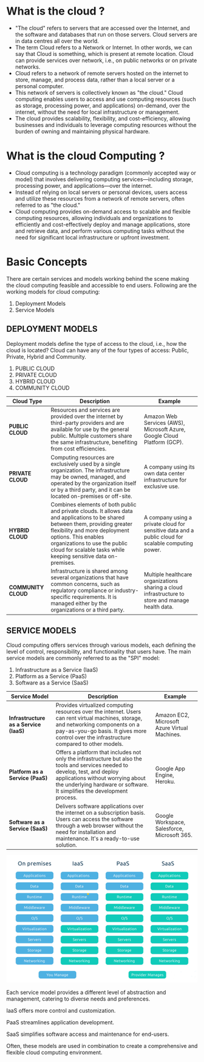 # What is the cloud ?

- "The cloud" refers to servers that are accessed over the Internet, and the software and databases that run on those servers. Cloud servers are in data centres all over the world.
- The term Cloud refers to a Network or Internet. In other words, we can say that Cloud is something, which is present at remote location. Cloud can provide services over network, i.e., on public networks or on private networks.
- Cloud refers to a network of remote servers hosted on the internet to store, manage, and process data, rather than a local server or a personal computer.
- This network of servers is collectively known as "the cloud." Cloud computing enables users to access and use computing resources (such as storage, processing power, and applications) on-demand, over the internet, without the need for local infrastructure or management.
- The cloud provides scalability, flexibility, and cost-efficiency, allowing businesses and individuals to leverage computing resources without the burden of owning and maintaining physical hardware.

# What is the cloud Computing ?

- Cloud computing is a technology paradigm (commonly accepted way or model) that involves delivering computing services—including storage, processing power, and applications—over the internet.
- Instead of relying on local servers or personal devices, users access and utilize these resources from a network of remote servers, often referred to as "the cloud."
- Cloud computing provides on-demand access to scalable and flexible computing resources, allowing individuals and organizations to efficiently and cost-effectively deploy and manage applications, store and retrieve data, and perform various computing tasks without the need for significant local infrastructure or upfront investment.

# Basic Concepts
There are certain services and models working behind the scene making the cloud computing feasible and accessible to end users. Following are the working models for cloud computing:
1. Deployment Models
2. Service Models

## DEPLOYMENT MODELS
Deployment models define the type of access to the cloud, i.e., how the cloud is located? Cloud can have any of the four types of access: Public, Private, Hybrid and Community.

1. PUBLIC CLOUD
2. PRIVATE CLOUD
3. HYBRID CLOUD
4. COMMUNITY CLOUD

| Cloud Type       | Description                                                                                                    | Example                                                                      |
|------------------|----------------------------------------------------------------------------------------------------------------|------------------------------------------------------------------------------|
| **PUBLIC CLOUD** | Resources and services are provided over the internet by third-party providers and are available for use by the general public. Multiple customers share the same infrastructure, benefiting from cost efficiencies. | Amazon Web Services (AWS), Microsoft Azure, Google Cloud Platform (GCP). |
| **PRIVATE CLOUD**| Computing resources are exclusively used by a single organization. The infrastructure may be owned, managed, and operated by the organization itself or by a third party, and it can be located on-premises or off-site. | A company using its own data center infrastructure for exclusive use.  |
| **HYBRID CLOUD** | Combines elements of both public and private clouds. It allows data and applications to be shared between them, providing greater flexibility and more deployment options. This enables organizations to use the public cloud for scalable tasks while keeping sensitive data on-premises. | A company using a private cloud for sensitive data and a public cloud for scalable computing power. |
| **COMMUNITY CLOUD** | Infrastructure is shared among several organizations that have common concerns, such as regulatory compliance or industry-specific requirements. It is managed either by the organizations or a third party. | Multiple healthcare organizations sharing a cloud infrastructure to store and manage health data. |




## SERVICE MODELS

Cloud computing offers services through various models, each defining the level of control, responsibility, and functionality that users have. The main service models are commonly referred to as the "SPI" model:

1. Infrastructure as a Service (IaaS)
2. Platform as a Service (PaaS)
3. Software as a Service (SaaS)

| Service Model               | Description                                                                                                                      | Example                                            |
|-----------------------------|----------------------------------------------------------------------------------------------------------------------------------|----------------------------------------------------|
| **Infrastructure as a Service (IaaS)** | Provides virtualized computing resources over the internet. Users can rent virtual machines, storage, and networking components on a pay-as-you-go basis. It gives more control over the infrastructure compared to other models. | Amazon EC2, Microsoft Azure Virtual Machines. |
| **Platform as a Service (PaaS)** | Offers a platform that includes not only the infrastructure but also the tools and services needed to develop, test, and deploy applications without worrying about the underlying hardware or software. It simplifies the development process. | Google App Engine, Heroku.                  |
| **Software as a Service (SaaS)** | Delivers software applications over the internet on a subscription basis. Users can access the software through a web browser without the need for installation and maintenance. It's a ready-to-use solution. | Google Workspace, Salesforce, Microsoft 365. |

![Service Model](https://github.com/gul-ahmed/Cloud-Computing-Notes/blob/main/1.png)




Each service model provides a different level of abstraction and management, catering to diverse needs and preferences. 

IaaS offers more control and customization. 

PaaS streamlines application development.

SaaS simplifies software access and maintenance for end-users. 

Often, these models are used in combination to create a comprehensive and flexible cloud computing environment.






